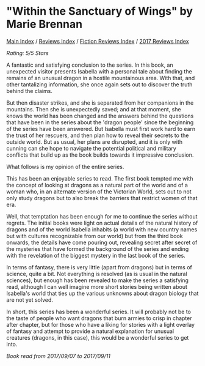 # "Within the Sanctuary of Wings" by Marie Brennan

[Main Index](../../../README.md) / [Reviews Index](../../README.md) / [Fiction Reviews Index](../README.md) / [2017 Reviews Index](README.md)

*Rating: 5/5 Stars*

A fantastic and satisfying conclusion to the series. In this book, an unexpected visitor presents Isabella with a personal tale about finding the remains of an unusual dragon in a hostile mountainous area. With that, and other tantalizing information, she once again sets out to discover the truth behind the claims.

But then disaster strikes, and she is separated from her companions in the mountains. Then she is unexpectedly saved; and at that moment, she knows the world has been changed and the answers behind the questions that have been in the series about the 'dragon people' since the beginning of the series have been answered. But Isabella must first work hard to earn the trust of her rescuers, and then plan how to reveal their secrets to the outside world. But as usual, her plans are disrupted, and it is only with cunning can she hope to navigate the potential political and military conflicts that build up as the book builds towards it impressive conclusion.

What follows is my opinion of the entire series.

This has been an enjoyable series to read. The first book tempted me with the concept of looking at dragons as a natural part of the world and of a woman who, in an alternate version of the Victorian World, sets out to not only study dragons but to also break the barriers that restrict women of that era.

Well, that temptation has been enough for me to continue the series without regrets. The initial books were light on actual details of the natural history of dragons and of the world Isabella inhabits (a world with new country names but with cultures recognizable from our world) but from the third book onwards, the details have come pouring out, revealing secret after secret of the mysteries that have formed the background of the series and ending with the revelation of the biggest mystery in the last book of the series.

In terms of fantasy, there is very little (apart from dragons) but in terms of science, quite a bit. Not everything is resolved (as is usual in the natural sciences), but enough has been revealed to make the series a satisfying read, although I can well imagine more short stories being written about Isabella's world that ties up the various unknowns about dragon biology that are not yet solved.

In short, this series has been a wonderful series. It will probably not be to the taste of people who want dragons that burn armies to crisp in chapter after chapter, but for those who have a liking for stories with a light overlay of fantasy and attempt to provide a natural explanation for unusual creatures (dragons, in this case), this would be a wonderful series to get into.

*Book read from 2017/09/07 to 2017/09/11*

